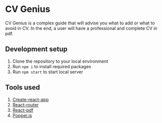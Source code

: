 # CV Genius

CV Genius is a complex guide that will advise you what to add or what to avoid in CV. In the end, a user will have a professional and complete CV in pdf.

## Development setup

1. Clone the repository to your local environment
2. Run `npm i` to install required packages
3. Run `npm start` to start local server

## Tools used

1. [Create-react-app](https://create-react-app.dev/)
2. [React-router](https://reactrouter.com/)
3. [React-pdf](https://react-pdf.org/)
4. [Popper.js](https://popper.js.org/)
